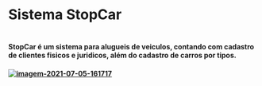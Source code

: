 <h1> Sistema StopCar <h1>
<h4> StopCar é um sistema para alugueis de veiculos, contando com cadastro de clientes fisicos e juridicos, além do cadastro de carros por tipos. <h4>
  <a href="https://ibb.co/XzCcSB0"><img src="https://i.ibb.co/Q6KyrBS/imagem-2021-07-05-161717.png" alt="imagem-2021-07-05-161717" border="0"></a>
